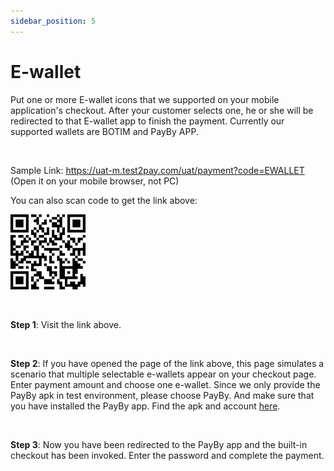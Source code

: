```yaml
---
sidebar_position: 5
---
```


# E-wallet

Put one or more E-wallet icons that we supported on your mobile application's checkout. After your customer selects one, he or she will be redirected to that E-wallet app to finish the payment. Currently our supported wallets are BOTIM and PayBy APP.

<br/>

Sample Link: https://uat-m.test2pay.com/uat/payment?code=EWALLET  (Open it on your mobile browser, not PC)

You can also scan code to get the link above:

![1](./pic/demowallet.png)

​	

**Step 1**: Visit the link above. 

<br/>

**Step 2**: If you have opened the page of the link above, this page simulates a scenario that multiple selectable e-wallets appear on your checkout page. Enter payment amount and choose one e-wallet. Since we only provide the PayBy apk in test environment, please choose PayBy. And make sure that you have installed the PayBy app. Find the apk and account [here](/demos/testaccount).

<br/>

**Step 3**: Now you have been redirected to the PayBy app and the built-in checkout has been invoked. Enter the password and complete the payment.

<br/>
